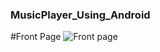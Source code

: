 ### MusicPlayer_Using_Android

#Front Page
![Front page](https://user-images.githubusercontent.com/38128234/56104019-669cff00-5f53-11e9-9d45-a51e1ab1fb8a.jpeg)
